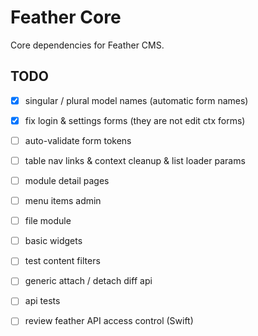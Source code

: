 # Feather Core

Core dependencies for Feather CMS.


## TODO

- [x] singular / plural model names (automatic form names)
- [x] fix login & settings forms (they are not edit ctx forms)
- [ ] auto-validate form tokens
- [ ] table nav links & context cleanup & list loader params
- [ ] module detail pages
- [ ] menu items admin
- [ ] file module
- [ ] basic widgets
- [ ] test content filters
- [ ] generic attach / detach diff api
- [ ] api tests
- [ ] review feather API access control (Swift)

